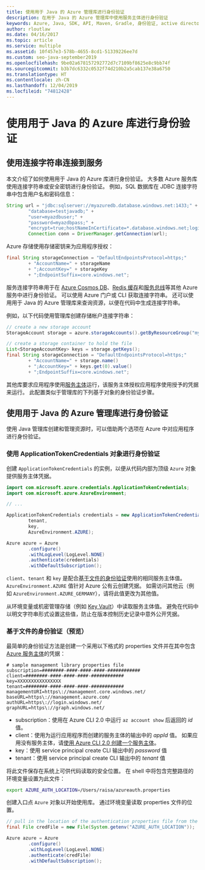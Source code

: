 ```yaml
---
title: 使用用于 Java 的 Azure 管理库进行身份验证
description: 在用于 Java 的 Azure 管理库中使用服务主体进行身份验证
keywords: Azure, Java, SDK, API, Maven, Gradle, 身份验证, active directory, 服务主体
author: rloutlaw
ms.date: 04/16/2017
ms.topic: article
ms.service: multiple
ms.assetid: 10f457e3-578b-4655-8cd1-51339226ee7d
ms.custom: seo-java-september2019
ms.openlocfilehash: 9be02a678157292772d7c7109bf8625e8c9bb74f
ms.sourcegitcommit: b3b7dc6332c0532f74d210b2a5cab137e38a6750
ms.translationtype: HT
ms.contentlocale: zh-CN
ms.lasthandoff: 12/04/2019
ms.locfileid: "74812428"
---
```

# <a name="authenticate-with-the-azure-libraries-for-java"></a>使用用于 Java 的 Azure 库进行身份验证

## <a name="connect-to-services-with-connection-strings"></a>使用连接字符串连接到服务

本文介绍了如何使用用于 Java 的 Azure 库进行身份验证。 大多数 Azure 服务库使用连接字符串或安全密钥进行身份验证。 例如，SQL 数据库在 JDBC 连接字符串中包含用户名和密码信息：

```java
String url = "jdbc:sqlserver://myazuredb.database.windows.net:1433;" +
        "database=testjavadb;" +
        "user=myazdbuser;" +
        "password=myazdbpass;" +
        "encrypt=true;hostNameInCertificate=*.database.windows.net;loginTimeout=30;";
        Connection conn = DriverManager.getConnection(url);
```

Azure 存储使用存储密钥来为应用程序授权：

```java
final String storageConnection = "DefaultEndpointsProtocol=https;"
        + "AccountName=" + storageName
        + ";AccountKey=" + storageKey
        + ";EndpointSuffix=core.windows.net";
```

服务连接字符串用于在 [Azure Cosmos DB](https://docs.microsoft.com/azure/cosmos-db/sql-api-java-application#UseService)、[Redis 缓存](https://docs.microsoft.com/azure/redis-cache/cache-java-get-started)和[服务总线](https://docs.microsoft.com/azure/service-bus-messaging/service-bus-java-how-to-use-queues)等其他 Azure 服务中进行身份验证。 可以使用 Azure 门户或 CLI 获取连接字符串。  还可以使用用于 Java 的 Azure 管理库来查询资源，以便在代码中生成连接字符串。

例如，以下代码使用管理库创建存储帐户连接字符串：

```java
// create a new storage account
StorageAccount storage = azure.storageAccounts().getByResourceGroup("myResourceGroup","myStorageAccount");

// create a storage container to hold the file
List<StorageAccountKey> keys = storage.getKeys();
final String storageConnection = "DefaultEndpointsProtocol=https;"
        + "AccountName=" + storage.name()
        + ";AccountKey=" + keys.get(0).value()
        + ";EndpointSuffix=core.windows.net";
```

其他库要求应用程序使用[服务主体](https://docs.microsoft.com/azure/active-directory/develop/active-directory-application-objects)运行，该服务主体授权应用程序使用授予的凭据来运行。 此配置类似于管理库的下列基于对象的身份验证步骤。

<a name="mgmt-auth"></a>

##  <a name="authenticate-with-the-azure-management-libraries-for-java"></a>使用用于 Java 的 Azure 管理库进行身份验证

使用 Java 管理库创建和管理资源时，可以借助两个选项在 Azure 中对应用程序进行身份验证。

### <a name="authenticate-with-an-applicationtokencredentials-object"></a>使用 ApplicationTokenCredentials 对象进行身份验证

创建 `ApplicationTokenCredentials` 的实例，以便从代码内部为顶级 `Azure` 对象提供服务主体凭据。

```java
import com.microsoft.azure.credentials.ApplicationTokenCredentials;
import com.microsoft.azure.AzureEnvironment;

// ...

ApplicationTokenCredentials credentials = new ApplicationTokenCredentials(client,
        tenant,
        key,
        AzureEnvironment.AZURE);

Azure azure = Azure
        .configure()
        .withLogLevel(LogLevel.NONE)
        .authenticate(credentials)
        .withDefaultSubscription();
```

`client`、`tenant` 和 `key` 是配合[基于文件的身份验证](#mgmt-file)使用的相同服务主体值。 `AzureEnvironment.AZURE` 值针对 Azure 公有云创建凭据。 如需访问其他云（例如 `AzureEnvironment.AZURE_GERMANY`），请将此值更改为其他值。

 从环境变量或机密管理存储（例如 [Key Vault](/azure/key-vault/key-vault-whatis)）中读取服务主体值。 避免在代码中以明文字符串形式设置这些值，防止在版本控制历史记录中意外公开凭据。

<a name="mgmt-file"></a>

### <a name="file-based-authentication-preview"></a>基于文件的身份验证（预览）

最简单的身份验证方法是创建一个采用以下格式的 properties 文件并在其中包含 [Azure 服务主体](https://docs.microsoft.com/azure/active-directory/develop/active-directory-application-objects)的凭据：

```text
# sample management library properties file
subscription=########-####-####-####-############
client=########-####-####-####-############
key=XXXXXXXXXXXXXXXX
tenant=########-####-####-####-############
managementURI=https\://management.core.windows.net/
baseURL=https\://management.azure.com/
authURL=https\://login.windows.net/
graphURL=https\://graph.windows.net/
```

- subscription：使用在 Azure CLI 2.0 中运行 `az account show` 后返回的 *id* 值。
- client：使用为运行应用程序而创建的服务主体的输出中的 *appId* 值。 如果应用没有服务主体，请[使用 Azure CLI 2.0 创建一个服务主体](https://docs.microsoft.com/cli/azure/create-an-azure-service-principal-azure-cli)。
- key：使用 service principal create CLI 输出中的 *password* 值
- tenant：使用 service principal create CLI 输出中的 *tenant* 值

将此文件保存在系统上可供代码读取的安全位置。 在 shell 中将包含完整路径的环境变量设置为此文件：

```bash
export AZURE_AUTH_LOCATION=/Users/raisa/azureauth.properties
```

创建入口点 `Azure` 对象以开始使用库。 通过环境变量读取 properties 文件的位置。

```java
// pull in the location of the authentication properties file from the environment
final File credFile = new File(System.getenv("AZURE_AUTH_LOCATION"));

Azure azure = Azure
        .configure()
        .withLogLevel(LogLevel.NONE)
        .authenticate(credFile)
        .withDefaultSubscription();
```
